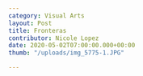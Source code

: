 ```yaml
---
category: Visual Arts
layout: Post
title: Fronteras
contributor: Nicole Lopez
date: 2020-05-02T07:00:00.000+00:00
thumb: "/uploads/img_5775-1.JPG"

---
```

